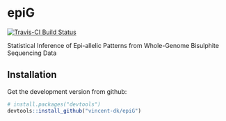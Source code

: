 # epiG

[![Travis-CI Build Status](https://travis-ci.org/vincent-dk/epiG.svg?branch=master)](https://travis-ci.org/vincent-dk/epiG)

Statistical Inference of Epi-allelic Patterns from Whole-Genome Bisulphite Sequencing Data
    
## Installation

Get the development version from github:

```R
# install.packages("devtools")
devtools::install_github("vincent-dk/epiG")
```


